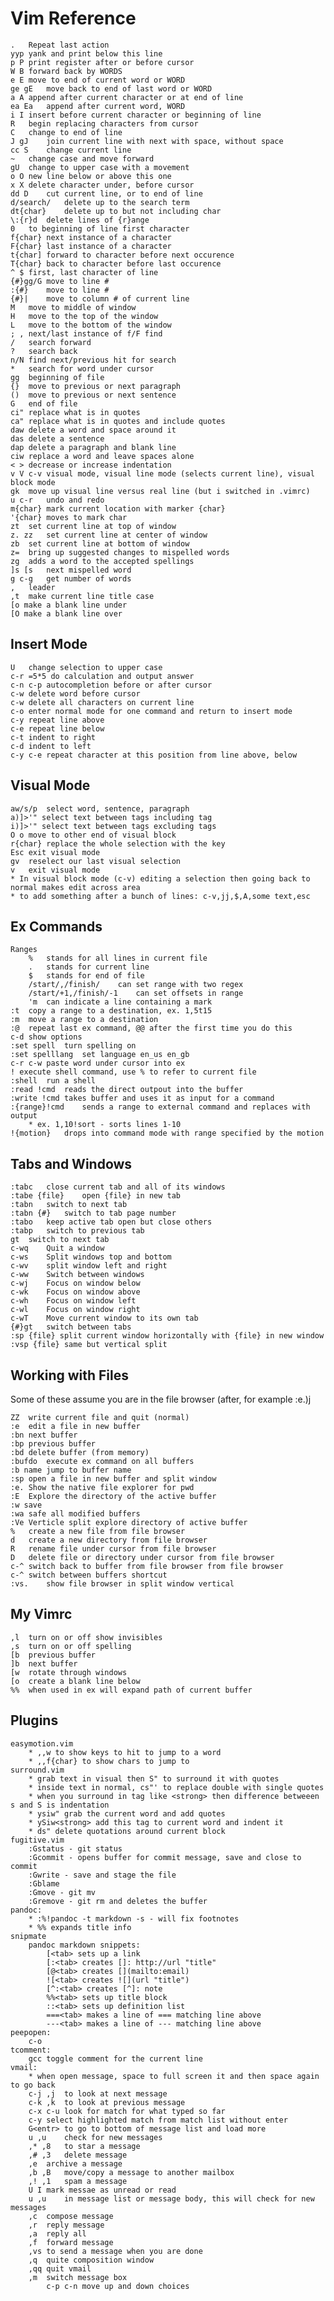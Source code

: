 # Vim Reference

	.	Repeat last action
	yyp	yank and print below this line
	p P	print register after or before cursor
	W B	forward back by WORDS
	e E	move to end of current word or WORD
	ge gE	move back to end of last word or WORD
	a A	append after current character or at end of line
	ea Ea	append after current word, WORD
	i I	insert before current character or beginning of line
	R	begin replacing characters from cursor
	C	change to end of line
	J gJ	join current line with next with space, without space
	cc S	change current line
	~	change case and move forward
    gU  change to upper case with a movement
	o O	new line below or above this one
	x X	delete character under, before cursor
	dd D	cut current line, or to end of line
    d/search/   delete up to the search term
    dt{char}    delete up to but not including char
	\:{r}d	delete lines of {r}ange
	0	to beginning of line first character
	f{char}	next instance of a character
	F{char} last instance of a character
	t{char] forward to character before next occurence
	T{char} back to character before last occurence 
	^ $	first, last character of line
	{#}gg/G	move to line #
	:{#}	move to line #
	{#}|	move to column # of current line
	M	move to middle of window
	H	move to the top of the window
	L	move to the bottom of the window
	; ,	next/last instance of f/F find
	/	search forward
	?	search back
    n/N find next/previous hit for search
    *   search for word under cursor
	gg	beginning of file
	{}	move to previous or next paragraph
	()	move to previous or next sentence
	G	end of file
	ci"	replace what is in quotes
	ca"	replace what is in quotes and include quotes
	daw	delete a word and space around it
	das	delete a sentence
	dap	delete a paragraph and blank line
	ciw	replace a word and leave spaces alone
	< >	decrease or increase indentation
	v V c-v	visual mode, visual line mode (selects current line), visual block mode
	gk	move up visual line versus real line (but i switched in .vimrc)
	u c-r	undo and redo
	m{char}	mark current location with marker {char}  
    '{char} moves to mark char
	zt	set current line at top of window             
	z. zz	set current line at center of window      
	zb	set current line at bottom of window          
    z=	bring up suggested changes to mispelled words
	zg	adds a word to the accepted spellings         
	]s [s	next mispelled word                       
    g c-g   get number of words                       
    ,   leader
    ,t  make current line title case
    [o make a blank line under
    [O make a blank line over

## Insert Mode

    U   change selection to upper case  
    c-r =5*5 do calculation and output answer  
	c-n c-p	autocompletion before or after cursor  
	c-w	delete word before cursor  
	c-w	delete all characters on current line  
	c-o	enter normal mode for one command and return to insert mode  
	c-y	repeat line above  
	c-e	repeat line below  
	c-t	indent to right  
	c-d	indent to left  
	c-y c-e	repeat character at this position from line above, below  
  
## Visual Mode

	aw/s/p	select word, sentence, paragraph  
    a)]>'" select text between tags including tag
    i)]>'" select text between tags excluding tags
	O o	move to other end of visual block  
	r{char}	replace the whole selection with the key  
	Esc	exit visual mode  
    gv  reselect our last visual selection  
	v	exit visual mode  
	* In visual block mode (c-v) editing a selection then going back to normal makes edit across area  
    * to add something after a bunch of lines: c-v,jj,$,A,some text,esc
  
## Ex Commands  
  
    Ranges    
        %   stands for all lines in current file  
        .   stands for current line  
        $   stands for end of file  
        /start/,/finish/    can set range with two regex  
        /start/+1,/finish/-1    can set offsets in range  
        'm  can indicate a line containing a mark  
    :t  copy a range to a destination, ex. 1,5t15  
    :m  move a range to a destination  
    :@  repeat last ex command, @@ after the first time you do this
    c-d show options  
	:set spell	turn spelling on  
	:set spelllang	set language en_us en_gb  
    c-r c-w paste word under cursor into ex  
    ! execute shell command, use % to refer to current file  
    :shell  run a shell  
    :read !cmd  reads the direct outpout into the buffer  
    :write !cmd takes buffer and uses it as input for a command  
    :{range}!cmd    sends a range to external command and replaces with output
        * ex. 1,10!sort - sorts lines 1-10
    !{motion}   drops into command mode with range specified by the motion
  
## Tabs and Windows  
  
	:tabc	close current tab and all of its windows  
	:tabe {file}	open {file} in new tab  
	:tabn	switch to next tab  
	:tabn {#}	switch to tab page number  
	:tabo	keep active tab open but close others  
	:tabp	switch to previous tab  
    gt  switch to next tab
	c-wq	Quit a window  
	c-ws	Split windows top and bottom
    c-wv    split window left and right
	c-ww	Switch between windows  
    c-wj    Focus on window below
    c-wk    Focus on window above
    c-wh    Focus on window left
    c-wl    Focus on window right
    c-wT    Move current window to its own tab
	{#}gt	switch between tabs  
    :sp {file} split current window horizontally with {file} in new window
    :vsp {file} same but vertical split
  
## Working with Files  
  
Some of these assume you are in the file browser (after, for example :e.)j  
  
	ZZ	write current file and quit (normal)  
	:e 	edit a file in new buffer  
	:bn	next buffer  
	:bp	previous buffer
    :bd delete buffer (from memory)   
    :bufdo  execute ex command on all buffers
    :b name jump to buffer name
	:sp	open a file in new buffer and split window  
	:e.	Show the native file explorer for pwd  
	:E	Explore the directory of the active buffer  
    :w save
    :wa safe all modified buffers
	:Ve	Verticle split explore directory of active buffer  
	%	create a new file from file browser  
	d	create a new directory from file browser  
	R	rename file under cursor from file browser  
	D	delete file or directory under cursor from file browser  
	c-^	switch back to buffer from file browser from file browser  
    c-^ switch between buffers shortcut  
	:vs.	show file browser in split window vertical  

## My Vimrc

    ,l  turn on or off show invisibles
    ,s  turn on or off spelling
    [b  previous buffer
    ]b  next buffer
    [w  rotate through windows 
    [o  create a blank line below
    %%  when used in ex will expand path of current buffer
    

## Plugins  
  
	easymotion.vim  
		* ,,w to show keys to hit to jump to a word  
		* ,,f{char} to show chars to jump to   
	surround.vim  
		* grab text in visual then S" to surround it with quotes  
		* inside text in normal, cs"' to replace double with single quotes  
		* when you surround in tag like <strong> then difference betweeen s and S is indentation  
		* ysiw" grab the current word and add quotes  
		* ySiw<strong> add this tag to current word and indent it  
		* ds" delete quotations around current block  
	fugitive.vim  
		:Gstatus - git status  
		:Gcommit - opens buffer for commit message, save and close to commit  
		:Gwrite - save and stage the file  
		:Gblame  
		:Gmove - git mv  
		:Gremove - git rm and deletes the buffer  
    pandoc:  
        * :%!pandoc -t markdown -s - will fix footnotes  
        * %% expands title info
	snipmate  
		pandoc markdown snippets:  
			[<tab> sets up a link  
			[:<tab> creates []: http://url "title"  
			[@<tab> creates [](mailto:email)  
			![<tab> creates ![](url "title")  
			[^:<tab> creates [^]: note  
			%%<tab> sets up title block  
			::<tab> sets up definition list  
			===<tab> makes a line of === matching line above  
			---<tab> makes a line of --- matching line above  
	peepopen:  
		c-o  
	tcomment:  
		gcc	toggle comment for the current line  
	vmail:  
		* when open message, space to full screen it and then space again to go back  
		c-j ,j	to look at next message  
		c-k ,k	to look at previous message  
		c-x c-u	look for match for what typed so far  
		c-y	select highlighted match from match list without enter  
		G<entr>	to go to bottom of message list and load more  
		u ,u	check for new messages  
		,* ,8	to star a message  
		,# ,3	delete message  
		,e	archive a message  
		,b ,B	move/copy a message to another mailbox  
		,! ,1	spam a message  
		U I	mark messae as unread or read  
		u ,u	in message list or message body, this will check for new messages  
		,c	compose message  
		,r	reply message  
		,a	reply all  
		,f	forward message  
		,vs	to send a message when you are done  
		,q	quite composition window  
		,qq	quit vmail  
		,m	switch message box  
			c-p c-n	move up and down choices  
		  
